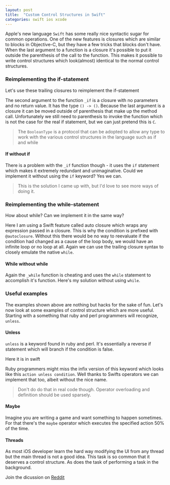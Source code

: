 ```yaml
---
layout: post
title:  "Custom Control Structures in Swift"
categories: swift ios xcode
---
```

Apple's new language `Swift` has some really nice syntactic sugar for common operations. One of the new features is closures which are similar to blocks in Objective-C, but they have a few tricks that blocks don't have. When the last argument to a function is a closure it's possible to put it outside the parenthesis of the call to the function. This makes it possible to write control structures which look(almost) identical to the normal control structures.

### Reimplementing the if-statement
Let's use these trailing closures to reimplement the if-statement
<script src="https://gist.github.com/k0nserv/0daa2c8c27d1239c97be.js"></script>
The second argument to the function `_if` is a closure with no parameters and no return value. It has the type `() -> ()`. Because the last argument is a closure it can be moved outside of parenthesis that make up the method call. Unfortunately we still need to parenthesis to invoke the function which is not the case for the real if statement, but we can just pretend this is `C`.

> The `BooleanType` is a protocol that can be adopted to allow any type to work with the various control structures in the language such as if and while

#### If without if
There is a problem with the `_if` function though - it uses the `if` statement which makes it extremely redundant and unimaginative. Could we implement it without using the `if` keyword? Yes we can.
<script src="https://gist.github.com/k0nserv/b24f66cfac4c4b082793.js"></script>

> This is the solution I came up with, but I'd love to see more ways of doing it.

### Reimplementing the while-statement

How about while? Can we implement it in the same way?
<script src="https://gist.github.com/k0nserv/d62c248ad2e8c0173297.js"></script>
Here I am using a Swift feature called auto closure which wraps any expression passed in a closure. This is why the condition is prefixed with `@autoclosure`. Without this there would be no way to reevaluate if the condition had changed as a cause of the loop body, we would have an infinite loop or no loop at all. Again we can use the trailing closure syntax to closely emulate the native `while`.

#### While without while
Again the `_while` function is cheating and uses the `while` statement to accomplish it's function. Here's my solution without using `while`.
<script src="https://gist.github.com/k0nserv/920e2a35be9e41cd7d26.js"></script>

### Useful examples

The examples shown above are nothing but hacks for the sake of fun. Let's now look at some examples of control structure which are more useful. Starting with a something that ruby and perl programmers will recognize, `unless`.

#### Unless

`unless` is a keyword found in ruby and perl. It's essentially a reverse if statement which will branch if the condition is false.

Here it is in swift
<script src="https://gist.github.com/k0nserv/7a475a2812b48dbf4485.js"></script>
Ruby programmers might miss the infix version of this keyword which looks like this `action unless condition`. Well thanks to Swifts operators we can implement that too, albeit without the nice name.
<script src="https://gist.github.com/k0nserv/633bcc3ea2ff0ee4bc2d.js"></script>

>  Don't do do that in real code though. Operator overloading and definition should be used sparsely.

#### Maybe

Imagine you are writing a game and want something to happen sometimes. For that there's the `maybe` operator which executes the specified action 50% of the time.

<script src="https://gist.github.com/k0nserv/94d5645d806cd9873ab5.js"></script>

#### Threads

As most iOS developer learn the hard way modifying the UI from any thread but the main thread is not a good idea. This task is so common that it deserves a control structure. As does the task of performing a task in the background.

<script src="https://gist.github.com/k0nserv/30ed0869da1e2d060872.js"></script>

Join the dicussion on [Reddit](http://www.reddit.com/r/swift/comments/2e0s41/custom_control_structures_in_swift/)